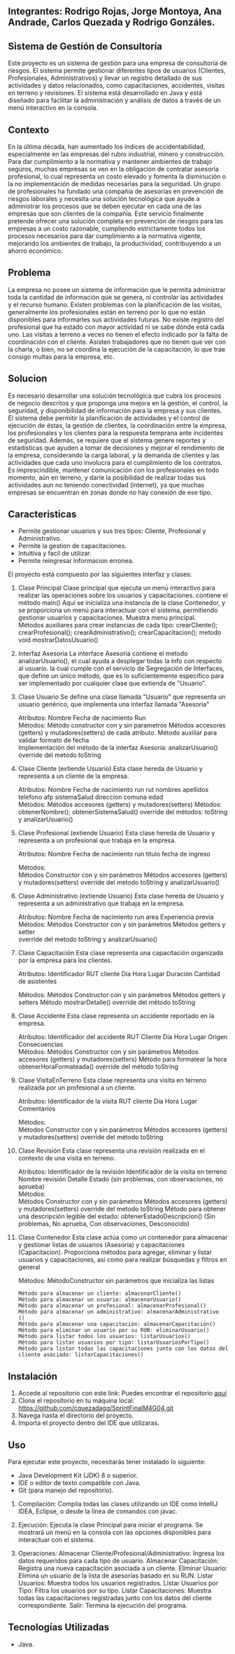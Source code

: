 ## Integrantes: Rodrigo Rojas, Jorge Montoya, Ana Andrade, Carlos Quezada y Rodrigo Gonzáles.
## Sistema de Gestión de Consultoría
Este proyecto es un sistema de gestión para una empresa de consultoría de riesgos. El sistema permite gestionar diferentes tipos de usuarios (Clientes, Profesionales, Administrativos) y llevar un registro detallado de sus actividades y datos relacionados, como capacitaciones, accidentes, visitas en terreno  y revisiones.
El sistema está desarrollado en Java y está diseñado para facilitar la administración y análisis de datos a través de un menú interactivo en la consola.
## Contexto
En la última década, han aumentado los índices de accidentabilidad, especialmente en las empresas del rubro industrial, minero y construcción.
Para dar cumplimiento a la normativa y mantener ambientes de trabajo seguros, muchas empresas se ven en la obligación de contratar asesoría profesional, lo cual representa un costo elevado y fomenta la disminución o la no implementación de medidas necesarias para la seguridad.
Un grupo de profesionales ha fundado una compañía de asesorías en prevención de riesgos laborales y necesita una solución tecnológica que ayude a administrar los procesos que se deben ejecutar en cada una de las empresas que son clientes de la compañía.
Este servicio finalmente pretende ofrecer una solución completa en prevención de riesgos para las empresas a un costo razonable, cumpliendo estrictamente todos los procesos necesarios para dar cumplimiento a la normativa vigente, mejorando los ambientes de trabajo, la productividad, contribuyendo a un ahorro económico.
## Problema
La empresa no posee un sistema de información que le permita administrar toda la cantidad de información que se genera, ni controlar las actividades y el recurso humano.
Existen problemas con la planificación de las visitas, generalmente los profesionales están en terreno por lo que no están disponibles para informarles sus actividades futuras.
No existe registro del profesional que ha estado con mayor actividad ni se sabe dónde está cada uno.
Las visitas a terreno a veces no tienen el efecto indicado por la falta de coordinación con el cliente. Asisten trabajadores que no tienen que ver con la charla, o bien, no se coordina la ejecución de la capacitación, lo que trae consigo multas para la empresa, etc.
## Solucion
Es necesario desarrollar una solución tecnológica que cubra los procesos de negocio descritos y que proponga una mejora en la gestión, el control, la seguridad, y disponibilidad de información para la empresa y sus clientes.
El sistema debe permitir la planificación de actividades y el control de ejecución de éstas, la gestión de clientes, la coordinación entre la empresa, los profesionales y los clientes para la respuesta temprana ante incidentes de seguridad.
Además, se requiere que el sistema genere reportes y estadísticas que ayuden a tomar de decisiones y mejorar el rendimiento de la empresa, considerando la carga laboral, y la demanda de clientes y las actividades que cada uno involucra para el cumplimiento de los contratos.
Es imprescindible, mantener comunicación con los profesionales en todo momento, aún en terreno, y darle la posibilidad de realizar todas sus actividades aun no teniendo conectividad (internet), ya que muchas empresas se encuentran en zonas donde no hay conexión de ese tipo.
## Caracteristicas
- Permite gestionar usuarios y sus tres tipos: Cliente, Profesional y Administrativo.
- Permite la gestion de capacitaciones.
- Intuitiva y facil de utilizar.
- Permite reingresar informacion erronea.

El proyecto está compuesto por las siguientes interfaz y clases:

1. Clase Principal
	Clase principal que ejecuta un menú interactivo para realizar las operaciones sobre los usuarios y capacitaciones. contiene el método main()
	Aquí se inicializa una instancia de la clase Contenedor, y se proporciona un menú para interactuar con el sistema, permitiendo gestionar usuarios 
	y capacitaciones. Muestra menu principal.	
	Métodos auxiliares para crear instancias de cada tipo: crearCliente(); crearProfesional(); crearAdministrativo(); crearCapacitacion(); 
	metodo void mostrarDatosUsuario()

2. Interfaz Asesoria
	La interface Asesoria contiene el metodo analizarUsuario(), el cual ayuda a desplegar todas la info con respecto al usuario.
	la cual cumple con el servicio de Segregación de Interfaces, que define un único método, que es lo suficientemente específico para ser implementado 
	por cualquier clase que extienda de "Usuario".

3. Clase Usuario
	Se define una clase llamada "Usuario" que representa un usuario genérico, que implementa una interfaz llamada "Asesoria"
	
    Atributos:
        Nombre
        Fecha de nacimiento
        Run		
    Métodos:
	Método constructor con y sin parametros 
   	Métodos accesores (getters) y mutadores(setters) de cada atributo.
   	Método auxiliar para validar formato de fecha         
	Implementación del método de la interfaz Asesoria: analizarUsuario()		
	override del metodo toString
	
4. Clase Cliente (extiende Usuario)
	Esta clase hereda de Usuario y representa a un cliente de la empresa.

	Atributos:
		Nombre
		Fecha de nacimiento
		run
		rut
		nombres
		apellidos
		telefono
		afp
		sistemaSalud
		direccion
		comuna
		edad	
	Métodos:
		Métodos accesores (getters) y mutadores(setters)
		Métodos: obtenerNombre(); obtenerSistemaSalud()
		override del métodos: toString y analizarUsuario()
	
5. Clase Profesional (extiende Usuario)
	Esta clase hereda de Usuario y representa a un profesional que trabaja en la empresa.
	
	Atributos:
		Nombre
		Fecha de nacimiento
		run
		titulo
		fecha de ingreso

	Métodos:		
		Métodos Constructor con y sin parámetros
		Métodos accesores (getters) y mutadores(setters) 
		override del metodo toString y analizarUsuario()
	
6. Clase Administrativo (extiende Usuario)
	Esta clase hereda de Usuario y representa a un administrativo que trabaja en la empresa.
	
	Atributos:
		Nombre
		Fecha de nacimiento
		run
		area
		Experiencia previa	
	Métodos:
		Métodos Constructor con y sin parámetros
		Métodos getters y setter		
		override del metodo toString y analizarUsuario()
		
7. Clase Capacitación
	Esta clase representa una capacitación organizada por la empresa para los clientes.

	Atributos:
		Identificador
		RUT cliente
		Día
		Hora
		Lugar
		Duración
		Cantidad de asistentes
	
	Métodos:
		Métodos Constructor con y sin parámetros
		Métodos getters y setters
		Método mostrarDetalle()
		override del método toString
		
8. Clase Accidente
	Esta clase representa un accidente reportado en la empresa.
	
    Atributos:
        Identificador del accidente
        RUT Cliente
        Día
        Hora
        Lugar
        Origen
        Consecuencias		
   Métodos:	
	Métodos Constructor con y sin parámetros
	Métodos accesores (getters) y mutadores(setters)
	Método para formatear la hora obtenerHoraFormateada()
	override del método toString

9. Clase VisitaEnTerreno
	Esta clase representa una visita en terreno realizada por un profesional a un cliente.

    Atributos:
        Identificador de la visita
        RUT cliente
        Día
        Hora
        Lugar
        Comentarios
		
    Métodos:	
	Métodos Constructor con y sin parámetros
	Métodos accesores (getters) y mutadores(setters)
	override del método toString

10. Clase Revisión
	Esta clase representa una revisión realizada en el contexto de una visita en terreno.
	
    Atributos:
        Identificador de la revisión
        Identificador de la visita en terreno
        Nombre revisión
        Detalle
        Estado (sin problemas, con observaciones, no aprueba)		
    Métodos:	
	Métodos Constructor con y sin parámetros
	Métodos accesores (getters) y mutadores(setters)
	override del metodo toString
	Método para obtener una descripción legible del estado: obtenerEstadoDescripcion()  (Sin problemas, No aprueba, Con observaciones, Desconocido)

11. Clase Contenedor
	Esta clase actúa como un contenedor para almacenar y gestionar listas de usuarios (Asesoria) y capacitaciones (Capacitacion). Proporciona métodos
	para agregar, eliminar y listar usuarios y capacitaciones, así como para realizar búsquedas y filtros en general	
	
	Métodos:
		MétodoConstructor sin parámetros que inicializa las listas
				
		Método para almacenar un cliente: almacenarCliente()		
		Método para almacenar un usuario: almacenarUsuario() 
		Método para almacenar un profesional: almacenarProfesional()
		Método para almacenar un administrativo: almacenarAdministrativo	()	
		Método para almacenar una capacitación: almacenarCapacitación()
		Método para eliminar un usuario por su RUN: eliminarUsuario()
		Método para listar todos los usuarios: listarUsuarios()
		Método para listar usuarios por tipo: listarUsuariosPorTipo()
		Método para listar todas las capacitaciones junto con los datos del cliente asociado: listarCapacitaciones()

## Instalación
1. Accede al repositorio con este link:
   Puedes encontrar el repositorio [aquí](https://github.com/cquezadagg/SprintFinalM4G04)
3. Clona el repositorio en tu máquina local:
   https://github.com/cquezadagg/SprintFinalM4G04.git
4. Navega hasta el directorio del proyecto.
5. Importa el proyecto dentro del IDE que utilizaras.
   
## Uso
Para ejecutar este proyecto, necesitarás tener instalado lo siguiente:
- Java Development Kit (JDK) 8 o superior.
- IDE o editor de texto compatible con Java.
- Git (para manejo del repositorio).
  
1. Compilación:
Compila todas las clases utilizando un IDE como IntelliJ IDEA, Eclipse, o desde la línea de comandos con javac.
	
2. Ejecución:
Ejecuta la clase Principal para iniciar el programa. Se mostrará un menú en la consola con las opciones disponibles para interactuar con el sistema.
		
3. Operaciones:
Almacenar Cliente/Profesional/Administrativo: Ingresa los datos requeridos para cada tipo de usuario.
Almacenar Capacitación: Registra una nueva capacitación asociada a un cliente.
Eliminar Usuario: Elimina un usuario de la lista de asesorías basado en su RUN.
Listar Usuarios: Muestra todos los usuarios registrados.
Listar Usuarios por Tipo: Filtra los usuarios por su tipo.
Listar Capacitaciones: Muestra todas las capacitaciones registradas junto con los datos del cliente correspondiente.
Salir: Termina la ejecución del programa.

## Tecnologías Utilizadas
- Java.
